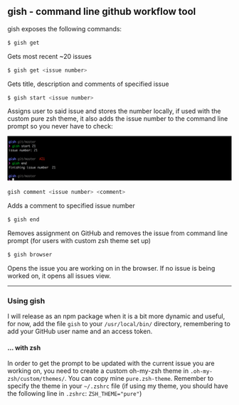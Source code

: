 ## gish - command line github workflow tool

gish exposes the following commands:


```bash
$ gish get
```
Gets most recent ~20 issues



```bash
$ gish get <issue number>
```
Gets title, description and comments of specified issue


```bash
$ gish start <issue number>
```
Assigns user to said issue and stores the number locally, if used with the custom pure zsh theme, it also adds the issue number to the command line prompt so you never have to check:

![screen shot](./assets/gish-start.png)


```bash
gish comment <issue number> <comment>
```
Adds a comment to specified issue number

```bash
$ gish end
```
Removes assignment on GitHub and removes the issue from command line prompt (for users with custom zsh theme set up)

```bash
$ gish browser
```
Opens the issue you are working on in the browser. If no issue is being worked on, it opens all issues view.


________________________

### Using gish

I will release as an npm package when it is a bit more dynamic and useful, for now, add the file `gish` to your `/usr/local/bin/` directory, remembering to add your GitHub user name and an access token.

#### ... with zsh

In order to get the prompt to be updated with the current issue you are working on, you need to create a custom oh-my-zsh theme in `.oh-my-zsh/custom/themes/`. You can copy mine `pure.zsh-theme`. Remember to specify the theme in your `~/.zshrc` file (if using my theme, you should have the following line in `.zshrc`: `ZSH_THEME="pure"`)
